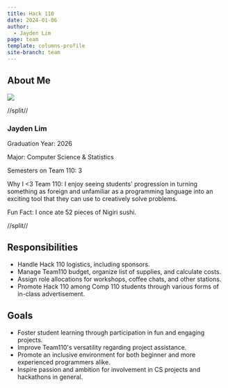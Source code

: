 ```yaml
---
title: Hack 110
date: 2024-01-06
author:
  - Jayden Lim
page: team
template: columns-profile
site-branch: team
---
```


## About Me

<img class="img-fluid" src="/static/profile-photos/jaylim.jpg"/>

//split//

### Jayden Lim

Graduation Year: 2026

Major: Computer Science & Statistics

Semesters on Team 110: 3

Why I <3 Team 110: I enjoy seeing students' progression in turning something as foreign and unfamiliar as a programming language into an exciting tool that they can use to creatively solve problems.

Fun Fact: I once ate 52 pieces of Nigiri sushi.

//split//

## Responsibilities

- Handle Hack 110 logistics, including sponsors.
- Manage Team110 budget, organize list of supplies, and calculate costs.
- Assign role allocations for workshops, coffee chats, and other stations.
- Promote Hack 110 among Comp 110 students through various forms of in-class advertisement.

## Goals

- Foster student learning through participation in fun and engaging projects.
- Improve Team110's versatility regarding project assistance.
- Promote an inclusive environment for both beginner and more experienced programmers alike.
- Inspire passion and ambition for involvement in CS projects and hackathons in general.

